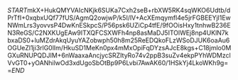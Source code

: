 $START$mkX+HukQMYVAIcNKjk6SUKa7Cxh2seB+rbXW5RK4sqWKO6Udtb/dPrTfI+0xqbxUQf77fUS/AgmQ2owjwP/k5I/lV+AcXEmqymfl4e5jrFGBEEYjl1EwNWmLrs3yovvsP4DwKnESkpcS/P56psk6UZiCp4tfE/9fOOisHxy1tnhwB236EN3ReGS/C2NXKUgEAw9ITXQFCSXWFh4np8asMaDJ5ITOlWEj8np4UKlN7kbxaDS0+luMZdrAkqUyuYAZobwph50h8m25ReEDQkoFLzWSoDJUK6oaAu6OGUeZl1ji3rlG0lIm/HkuSD1MeKn0px4mMxOpiFqDYzsAJcE8kgs+C18jmlo0MGXuRNUPQDJIM+6nWaaxaAncjycSRZItyRo74v2ppB3suZv4ekpPYhWDMzclVvGT0+yOANhilwOd3xdUgoSbOtBp9P6Lvbi7AwAK60/1HSkYj4LkoWKh9g==$END$